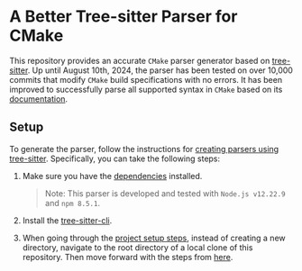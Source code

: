 # A Better Tree-sitter Parser for CMake

This repository provides an accurate `CMake` parser generator based on [tree-sitter](https://tree-sitter.github.io/).
Up until August 10th, 2024, the parser has been tested on over 10,000 commits that modify `CMake` build specifications with no errors.
It has been improved to successfully parse all supported syntax in `CMake` based on its [documentation](https://cmake.org/cmake/help/v3.0/manual/cmake-language.7.html\#syntax).


## Setup

To generate the parser, follow the instructions for [creating parsers using tree-sitter](https://tree-sitter.github.io/tree-sitter/creating-parsers).
Specifically, you can take the following steps:


1. Make sure you have the [dependencies](https://tree-sitter.github.io/tree-sitter/creating-parsers#dependencies) installed.
    > Note: This parser is developed and tested with `Node.js v12.22.9` and `npm 8.5.1`.

2. Install the [tree-sitter-cli](https://tree-sitter.github.io/tree-sitter/creating-parsers#installation).

3. When going through the [project setup steps](https://tree-sitter.github.io/tree-sitter/creating-parsers#project-setup), instead of creating a new directory, navigate to the root directory of a local clone of this repository. Then move forward with the steps from [here](https://tree-sitter.github.io/tree-sitter/creating-parsers#project-setup:~:text=You%20can%20use%20the%20npm%20command%20line%20tool%20to%20create%20a%20package.json%20file%20that%20describes%20your%20project%2C%20and%20allows%20your%20parser%20to%20be%20used%20from%20Node.js.).